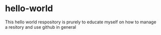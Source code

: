 # hello-world
This hello world respository is prurely to educate myself on how to manage a resitory and use github in general

